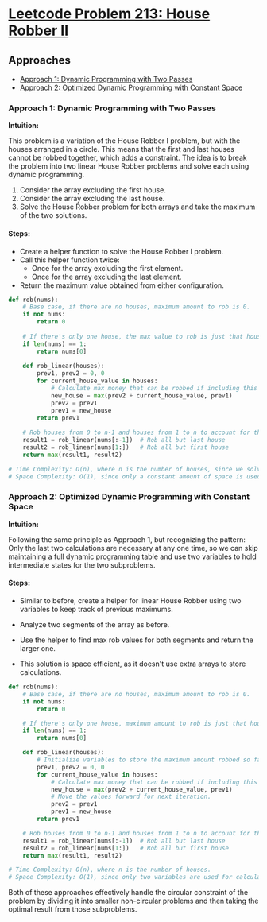 # [Leetcode Problem 213: House Robber II](https://leetcode.com/problems/house-robber-ii/)

## Approaches
- [Approach 1: Dynamic Programming with Two Passes](#approach-1-dynamic-programming-with-two-passes)
- [Approach 2: Optimized Dynamic Programming with Constant Space](#approach-2-optimized-dynamic-programming-with-constant-space)

### Approach 1: Dynamic Programming with Two Passes

**Intuition:**

This problem is a variation of the House Robber I problem, but with the houses arranged in a circle. This means that the first and last houses cannot be robbed together, which adds a constraint. The idea is to break the problem into two linear House Robber problems and solve each using dynamic programming.

1. Consider the array excluding the first house.
2. Consider the array excluding the last house.
3. Solve the House Robber problem for both arrays and take the maximum of the two solutions.

#### Steps:

- Create a helper function to solve the House Robber I problem.
- Call this helper function twice:
  - Once for the array excluding the first element.
  - Once for the array excluding the last element.
- Return the maximum value obtained from either configuration.

```python
def rob(nums):
    # Base case, if there are no houses, maximum amount to rob is 0.
    if not nums:
        return 0
    
    # If there's only one house, the max value to rob is just that house's value.
    if len(nums) == 1:
        return nums[0]
    
    def rob_linear(houses):
        prev1, prev2 = 0, 0
        for current_house_value in houses:
            # Calculate max money that can be robbed if including this house
            new_house = max(prev2 + current_house_value, prev1)
            prev2 = prev1
            prev1 = new_house
        return prev1
    
    # Rob houses from 0 to n-1 and houses from 1 to n to account for the circle.
    result1 = rob_linear(nums[:-1])  # Rob all but last house
    result2 = rob_linear(nums[1:])   # Rob all but first house
    return max(result1, result2)

# Time Complexity: O(n), where n is the number of houses, since we solve two linear House Robber problems.
# Space Complexity: O(1), since only a constant amount of space is used.
```

### Approach 2: Optimized Dynamic Programming with Constant Space

**Intuition:**

Following the same principle as Approach 1, but recognizing the pattern: Only the last two calculations are necessary at any one time, so we can skip maintaining a full dynamic programming table and use two variables to hold intermediate states for the two subproblems.

#### Steps:

- Similar to before, create a helper for linear House Robber using two variables to keep track of previous maximums.
- Analyze two segments of the array as before.
- Use the helper to find max rob values for both segments and return the larger one.

- This solution is space efficient, as it doesn't use extra arrays to store calculations.

```python
def rob(nums):
    # Base case, if there are no houses, maximum amount to rob is 0.
    if not nums:
        return 0

    # If there's only one house, maximum amount to rob is just that house's value.
    if len(nums) == 1:
        return nums[0]

    def rob_linear(houses):
        # Initialize variables to store the maximum amount robbed so far.
        prev1, prev2 = 0, 0
        for current_house_value in houses:
            # Calculate max money that can be robbed if including this house.
            new_house = max(prev2 + current_house_value, prev1)
            # Move the values forward for next iteration.
            prev2 = prev1
            prev1 = new_house
        return prev1

    # Rob houses from 0 to n-1 and houses from 1 to n to account for the circle.
    result1 = rob_linear(nums[:-1])  # Rob all but last house
    result2 = rob_linear(nums[1:])   # Rob all but first house
    return max(result1, result2)

# Time Complexity: O(n), where n is the number of houses.
# Space Complexity: O(1), since only two variables are used for calculation.
```

Both of these approaches effectively handle the circular constraint of the problem by dividing it into smaller non-circular problems and then taking the optimal result from those subproblems.


